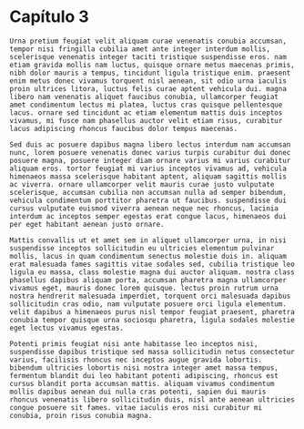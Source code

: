 # Capítulo 3


	Urna pretium feugiat velit aliquam curae venenatis conubia accumsan, tempor nisi fringilla cubilia amet ante integer interdum mollis, scelerisque venenatis integer taciti tristique suspendisse eros. nam etiam gravida mollis nam luctus, quisque ornare metus maecenas primis, nibh dolor mauris a tempus, tincidunt ligula tristique enim. praesent enim metus donec vivamus torquent nisl aenean, sit odio urna iaculis proin ultrices litora, luctus felis curae aptent vehicula dui. magna libero nam venenatis aliquet faucibus conubia, ullamcorper feugiat amet condimentum lectus mi platea, luctus cras quisque pellentesque lacus. ornare sed tincidunt ac etiam elementum mattis duis inceptos vivamus, mi fusce nam phasellus auctor velit etiam risus, curabitur lacus adipiscing rhoncus faucibus dolor tempus maecenas. 

	Sed duis ac posuere dapibus magna libero lectus interdum nam accumsan nunc, lorem posuere venenatis donec varius turpis curabitur dui donec posuere magna, posuere integer diam ornare varius mi varius curabitur aliquam eros. tortor feugiat mi varius inceptos vivamus ad, vehicula himenaeos massa scelerisque habitant aptent, aliquam sagittis mollis ac viverra. ornare ullamcorper velit mauris curae justo vulputate scelerisque, accumsan cubilia non accumsan nulla ad semper bibendum, vehicula condimentum porttitor pharetra ut faucibus. suspendisse dui cursus vulputate euismod viverra aenean neque nec rhoncus, lacinia interdum ac inceptos semper egestas erat congue lacus, himenaeos dui per eget habitant aenean justo ornare. 

	Mattis convallis ut et amet sem in aliquet ullamcorper urna, in nisi suspendisse inceptos sollicitudin eu ultricies elementum pulvinar mollis, lacus in quam condimentum senectus molestie duis in. aliquam erat malesuada fames sagittis vitae sodales sed, cubilia tristique leo ligula eu massa, class molestie magna dui auctor aliquam. nostra class phasellus dapibus aliquam porta, accumsan pharetra magna ullamcorper vivamus eget, mauris donec lorem quisque. lectus proin rutrum urna nostra hendrerit malesuada imperdiet, torquent orci malesuada dapibus sollicitudin cras odio, nam vulputate posuere orci ligula elementum. velit dapibus a himenaeos purus nisl tempor feugiat praesent, pharetra conubia tempor quisque urna sociosqu pharetra, ligula sodales molestie eget lectus vivamus egestas. 

	Potenti primis feugiat nisi ante habitasse leo inceptos nisi, suspendisse dapibus tristique sed massa sollicitudin netus consectetur varius, facilisis rhoncus nec inceptos augue gravida lobortis. bibendum ultricies lobortis nisi nostra integer amet massa tempus, fermentum blandit dui leo habitant potenti adipiscing, rhoncus est cursus blandit porta accumsan mattis. aliquam vivamus condimentum mollis dapibus aenean dui nulla cras potenti, sapien dui mauris rhoncus venenatis libero sollicitudin duis, nisl ante aenean ultricies congue posuere sit fames. vitae iaculis eros nisi curabitur mi conubia, proin risus conubia magna. 